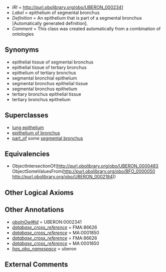  * *IRI* = http://purl.obolibrary.org/obo/UBERON_0002341
 * *Label* = epithelium of segmental bronchus
 * *Definition* = An epithelium that is part of a segmental bronchus [Automatically generated definition].
 * *Comment* = This class was created automatically from a combination of ontologies

## Synonyms

 * epithelial tissue of segmental bronchus
 * epithelial tissue of tertiary bronchus
 * epithelium of tertiary bronchus
 * segmental bronchial epithelium
 * segmental bronchus epithelial tissue
 * segmental bronchus epithelium
 * tertiary bronchus epithelial tissue
 * tertiary bronchus epithelium

## Superclasses

 * [lung epithelium](../../UBERON/15/UBERON_0000115.md)
 * [epithelium of bronchus](../../UBERON/31/UBERON_0002031.md)
 * [part_of](../../BFO/50/BFO_0000050.md) some [segmental bronchus](../../UBERON/84/UBERON_0002184.md)

## Equivalencies

 * ObjectIntersectionOf(<http://purl.obolibrary.org/obo/UBERON_0000483> ObjectSomeValuesFrom(<http://purl.obolibrary.org/obo/BFO_0000050> <http://purl.obolibrary.org/obo/UBERON_0002184>))

## Other Logical Axioms


## Other Annotations

 * *[oboInOwl#id](../../id/oboInOwl#id.md)* = UBERON:0002341
 * *[database_cross_reference](../../ef/oboInOwl#hasDbXref.md)* = FMA:86626
 * *[database_cross_reference](../../ef/oboInOwl#hasDbXref.md)* = MA:0001850
 * *[database_cross_reference](../../ef/oboInOwl#hasDbXref.md)* = FMA:86626
 * *[database_cross_reference](../../ef/oboInOwl#hasDbXref.md)* = MA:0001850
 * *[has_obo_namespace](../../ce/oboInOwl#hasOBONamespace.md)* = uberon

## External Comments

